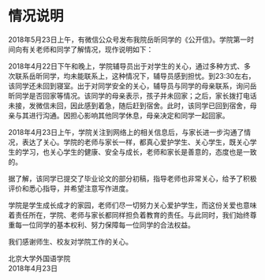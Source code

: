 # 情况说明

2018年5月23日上午，有微信公众号发布我院岳昕同学的《公开信》。学院第一时间向有关老师和同学了解情况，现作说明如下：

2018年4月22日下午和晚上，学院辅导员出于对学生的关心，通过多种方式、多次联系岳昕同学，均未能联系上，这种情况下，辅导员感到担忧。到23:30左右，该同学还未回到寝室。出于对同学安全的关心，辅导员与同学的母亲联系，询问岳昕同学是否回家等情况。该同学的母亲表示，孩子并未回家；之后，家长拨打电话未接，发微信未回，因此感到着急，随后赶到宿舍。此时，该同学已回到宿舍，母亲与其进行沟通。因担心影响其他同学休息，母亲决定和同学一起回家。

2018年4月23日上午，学院关注到网络上的相关信息后，与家长进一步沟通了情况，表达了关心。学院的老师与家长一样，都真心爱护学生、关心学生，既关心学生的学习，也关心学生的健康、安全与成长，老师和家长是善意的，态度也是一致的。

据了解，该同学已提交了毕业论文的部分初稿，指导老师也非常关心，给予了积极评价和悉心指导，并希望注意写作进度。

学院是学生成长成才的家园，老师们尽一切努力关心爱护学生，而这份关爱也意味着责任所在，学院、老师与家长都同样担负着教育的责任。与此同时，我们始终尊重每一位同学的基本权利、努力保障每一位同学的合法权益。

我们感谢师生、校友对学院工作的关心。

北京大学外国语学院  
2018年4月23日

